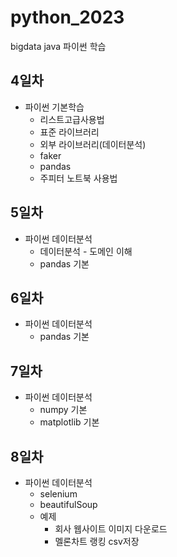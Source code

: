 # python_2023
bigdata java 파이썬 학습 

## 4일차
- 파이썬 기본학습
    - 리스트고급사용법
    - 표준 라이브러리
    - 외부 라이브러리(데이터분석)
    - faker
    - pandas
    - 주피터 노트북 사용법

## 5일차
- 파이썬 데이터분석
    - 데이터분석 - 도메인 이해
    - pandas 기본

## 6일차
- 파이썬 데이터분석
    - pandas 기본

## 7일차
- 파이썬 데이터분석
    - numpy 기본
    - matplotlib 기본

## 8일차
- 파이썬 데이터분석
    - selenium
    - beautifulSoup
    - 예제
        - 회사 웹사이트 이미지 다운로드
        - 멜론차트 랭킹 csv저장 